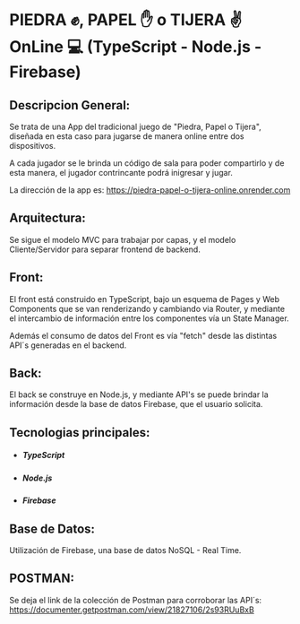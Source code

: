 # PIEDRA ✊, PAPEL ✋ o TIJERA ✌️ OnLine 💻 (TypeScript - Node.js - Firebase)

## Descripcion General:
 Se trata de una App del tradicional juego de "Piedra, Papel o Tijera", diseñada en esta caso para jugarse de manera online entre dos dispositivos. 

A cada jugador se le brinda un código de sala para poder compartirlo y de esta manera, el jugador contrincante podrá inigresar y jugar.

La dirección de la app es: https://piedra-papel-o-tijera-online.onrender.com

## Arquitectura:
Se sigue el modelo MVC para trabajar por capas, y el modelo Cliente/Servidor para separar frontend de backend.

## Front:
El front está construido en TypeScript, bajo un esquema de Pages y Web Components que se van renderizando y cambiando via Router, y mediante el intercambio de información entre los componentes vía un State Manager.

 Además el consumo de datos del Front es vía "fetch" desde las distintas API´s generadas en el backend.

## Back:
El back se construye en Node.js, y mediante API's se puede brindar la información desde la base de datos Firebase, que el usuario solicita.

## Tecnologias principales:

- ##### TypeScript
- ##### Node.js
- ##### Firebase 

## Base de Datos:
Utilización de Firebase, una base de datos NoSQL - Real Time. 

## POSTMAN:
Se deja el link de la colección de Postman para corroborar las API´s: https://documenter.getpostman.com/view/21827106/2s93RUuBxB
